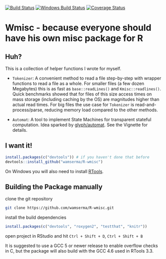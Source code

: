 [![Build Status](https://img.shields.io/travis/wamserma/R-wmisc/master.png)](https://travis-ci.org/wamserma/R-wmisc/) [![Windows Build Status](https://img.shields.io/appveyor/ci/wamserma/R-wmisc/master.svg)](https://ci.appveyor.com/project/wamserma/R-wmisc) [![Coverage Status](https://img.shields.io/codecov/c/github/wamserma/R-wmisc/master.svg)](https://codecov.io/github/wamserma/R-wmisc?branch=master)


# Wmisc - because everyone should have his own misc package for R

## Huh?

This is a collection of helper functions I wrote for myself. 

+ `Tokenizer`: A convenient method to read a file step-by-step with wrapper functions to read a file as a whole. For smaller files (a few dozen Megabytes) this is as fast as `base::readLines()` and `Kmisc::readlines()`. Quick benchmarks showed that for files of this size access times on mass storage (including caching by the OS) are magnitudes higher than actual read times. For big files the use case for `Tokenizer` is read-and-process/parse, reducing memory load compared to the other methods.

+ `Automat`: A tool to implement State Machines for transparent stateful computation. Idea sparked by [glyph/automat](https://github.com/glyph/automat). See the Vignette for details.

## I want it!

```r
install.packages(c("devtools")) # if you haven't done that before
devtools::install_github("wamserma/R-wmisc")
```

On Windows you will also need to install [RTools](https://cran.r-project.org/bin/windows/Rtools/).

## Building the Package manually

clone the git repository

```bash 
git clone https://github.com/wamserma/R-wmisc.git 
```

install the build dependencies

```r
install.packages(c("devtools", "roxygen2", "testthat", "knitr"))
```

open project in RStudio and hit `Ctrl + Shift + D`, `Ctrl + Shift + B` 

It is suggested to use a GCC 5 or newer release to enable overflow checks in C, but the package will also build with the GCC 4.6 used in RTools 3.3.

